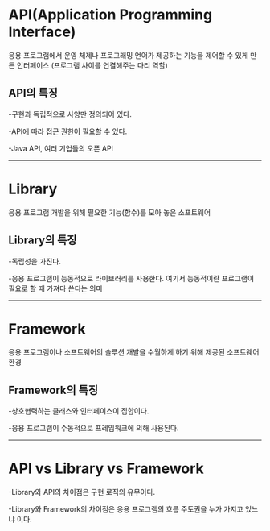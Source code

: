 # API(Application Programming Interface)

응용 프로그램에서 운영 체제나 프로그래밍 언어가 제공하는 기능을 제어할 수 있게 만든 인터페이스 (프로그램 사이를 연결해주는 다리 역할)

## API의 특징

-구현과 독립적으로 사양만 정의되어 있다.

-API에 따라 접근 권한이 필요할 수 있다.

-Java API, 여러 기업들의 오픈 API

---

# Library

응용 프로그램 개발을 위해 필요한 기능(함수)를 모아 놓은 소프트웨어

## Library의 특징

-독립성을 가진다.

-응용 프로그램이 능동적으로 라이브러리를 사용한다. 여기서 능동적이란 프로그램이 필요로 할 때 가져다 쓴다는 의미

---

# Framework

응용 프로그램이나 소프트웨어의 솔루션 개발을 수월하게 하기 위해 제공된 소프트웨어 환경

## Framework의 특징

-상호협력하는 클래스와 인터페이스이 집합이다.

-응용 프로그램이 수동적으로 프레임워크에 의해 사용된다.

---

# API vs Library vs Framework

-Library와 API의 차이점은 구현 로직의 유무이다.

-Library와 Framework의 차이점은 응용 프로그램의 흐름 주도권을 누가 가지고 있느냐 이다.